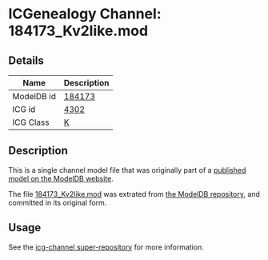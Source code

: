 # ICGenealogy Channel: 184173\_Kv2like.mod

## Details

Name | Description
---- | -----------
ModelDB id | [184173](http://senselab.med.yale.edu/ModelDB/ShowModel.cshtml?model=184173)
ICG id | [4302](http://icg.neurotheory.ox.ac.uk/channels/1/4302)
ICG Class | [K](http://icg.neurotheory.ox.ac.uk/channels/1)

## Description

This is a single channel model file that was originally part of a [published model on the ModelDB website](http://senselab.med.yale.edu/mModelDB/ShowModel.cshtml?model=184173).

The file [184173\_Kv2like.mod](184173_Kv2like.mod) was extrated from [the ModelDB repository](http://senselab.med.yale.edu/ModelDB/ShowModel.cshtml?model=184173), and committed in its original form.

## Usage

See the [icg-channel super-repository](https://github.com/icgenealogy/icg-channels) for more information.
